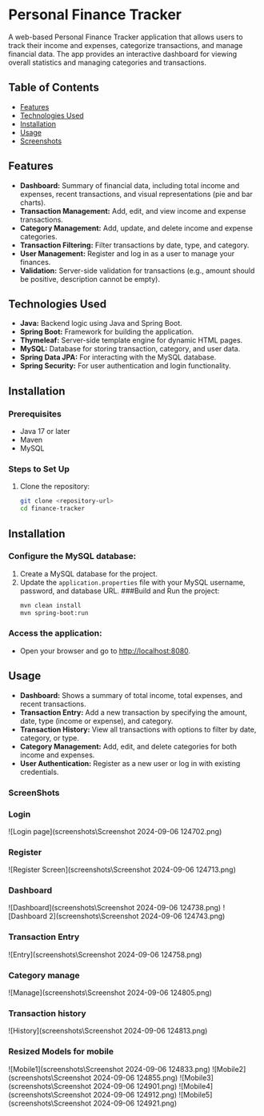 # Personal Finance Tracker

A web-based Personal Finance Tracker application that allows users to track their income and expenses, categorize transactions, and manage financial data. The app provides an interactive dashboard for viewing overall statistics and managing categories and transactions.

## Table of Contents
- [Features](#features)
- [Technologies Used](#technologies-used)
- [Installation](#installation)
- [Usage](#usage)
- [Screenshots](#screenshots)

## Features
- **Dashboard:** Summary of financial data, including total income and expenses, recent transactions, and visual representations (pie and bar charts).
- **Transaction Management:** Add, edit, and view income and expense transactions.
- **Category Management:** Add, update, and delete income and expense categories.
- **Transaction Filtering:** Filter transactions by date, type, and category.
- **User Management:** Register and log in as a user to manage your finances.
- **Validation:** Server-side validation for transactions (e.g., amount should be positive, description cannot be empty).

## Technologies Used
- **Java:** Backend logic using Java and Spring Boot.
- **Spring Boot:** Framework for building the application.
- **Thymeleaf:** Server-side template engine for dynamic HTML pages.
- **MySQL:** Database for storing transaction, category, and user data.
- **Spring Data JPA:** For interacting with the MySQL database.
- **Spring Security:** For user authentication and login functionality.

## Installation

### Prerequisites
- Java 17 or later
- Maven
- MySQL

### Steps to Set Up
1. Clone the repository:
   ```bash
   git clone <repository-url>
   cd finance-tracker
## Installation

### Configure the MySQL database:
1. Create a MySQL database for the project.
2. Update the `application.properties` file with your MySQL username, password, and database URL.
###Build and Run the project:
   ```bash
   mvn clean install
   mvn spring-boot:run
   
### Access the application:
- Open your browser and go to [http://localhost:8080](http://localhost:8080/Finance/Login).

## Usage
- **Dashboard:** Shows a summary of total income, total expenses, and recent transactions.
- **Transaction Entry:** Add a new transaction by specifying the amount, date, type (income or expense), and category.
- **Transaction History:** View all transactions with options to filter by date, category, or type.
- **Category Management:** Add, edit, and delete categories for both income and expenses.
- **User Authentication:** Register as a new user or log in with existing credentials.
  
### ScreenShots

### Login
![Login page](screenshots\Screenshot 2024-09-06 124702.png)

### Register 
![Register Screen](screenshots\Screenshot 2024-09-06 124713.png)

### Dashboard
![Dashboard](screenshots\Screenshot 2024-09-06 124738.png)
![Dashboard 2](screenshots\Screenshot 2024-09-06 124743.png)

### Transaction Entry
![Entry](screenshots\Screenshot 2024-09-06 124758.png)

### Category manage
![Manage](screenshots\Screenshot 2024-09-06 124805.png)

### Transaction history
![History](screenshots\Screenshot 2024-09-06 124813.png)

### Resized Models for mobile
![Mobile1](screenshots\Screenshot 2024-09-06 124833.png)
![Mobile2](screenshots\Screenshot 2024-09-06 124855.png)
![Mobile3](screenshots\Screenshot 2024-09-06 124901.png)
![Mobile4](screenshots\Screenshot 2024-09-06 124912.png)
![Mobile5](screenshots\Screenshot 2024-09-06 124921.png)

